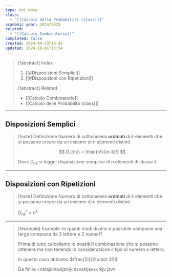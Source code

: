```yaml
---
type: Uni Note
class:
  - "[[Calcolo delle Probabilità (class)]]"
academic year: 2024/2025
related:
  - "[[Calcolo Combinatorio]]"
completed: false
created: 2024-09-23T18:42
updated: 2024-10-01T13:54
---
```

>[!abstract] Index
>1. [[#Disposizioni Semplici]]
>2. [[#Disposizioni con Ripetizioni]]

>[!abstract] Related
>- [[Calcolo Combinatorio]]
>- [[Calcolo delle Probabilità (class)]]

---
## Disposizioni Semplici

>[!note] Definizione
>Numero di sottoinsiemi **ordinati** di $k$ elementi che si possono creare da un insieme di $n$ elementi distinti.
>
>$$
>D_{nk} = \frac{n!}{(n-k)!}
>$$
>
>Dove $D_{nk}$ si legge: $\text{disposizione semplice di } n \text{ elementi di classe }k$.

---
## Disposizioni con Ripetizioni

>[!note] Definizione
>Numero di sottoinsiemi **ordinati** di $k$ elementi che si possono creare da un insieme di $n$ elementi distinti.
>
>$D_{nk}^{r} = n^{k}$

---

>[!example] Example:
>In quanti modi diversi è possibile comporre una targa composta da 3 lettere e 2 numeri?
>
>Prima di tutto calcoliamo le possibili combinazione che si possono ottenere ma non tenendo in considerazione il tipo di numero o lettera.
>
>In questo caso abbiamo $\frac{5!}{2!\cdot 3!}$
>
>Da finire <nklajdlnavljznlj<nsvzkljavs<lkjv.jzvn







